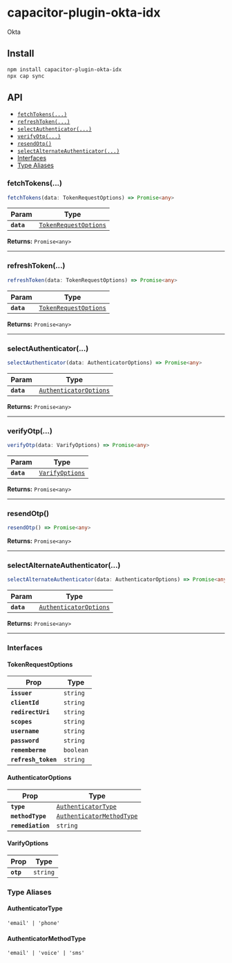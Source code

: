 # capacitor-plugin-okta-idx

Okta

## Install

```bash
npm install capacitor-plugin-okta-idx
npx cap sync
```

## API

<docgen-index>

* [`fetchTokens(...)`](#fetchtokens)
* [`refreshToken(...)`](#refreshtoken)
* [`selectAuthenticator(...)`](#selectauthenticator)
* [`verifyOtp(...)`](#verifyotp)
* [`resendOtp()`](#resendotp)
* [`selectAlternateAuthenticator(...)`](#selectalternateauthenticator)
* [Interfaces](#interfaces)
* [Type Aliases](#type-aliases)

</docgen-index>

<docgen-api>
<!--Update the source file JSDoc comments and rerun docgen to update the docs below-->

### fetchTokens(...)

```typescript
fetchTokens(data: TokenRequestOptions) => Promise<any>
```

| Param      | Type                                                                |
| ---------- | ------------------------------------------------------------------- |
| **`data`** | <code><a href="#tokenrequestoptions">TokenRequestOptions</a></code> |

**Returns:** <code>Promise&lt;any&gt;</code>

--------------------


### refreshToken(...)

```typescript
refreshToken(data: TokenRequestOptions) => Promise<any>
```

| Param      | Type                                                                |
| ---------- | ------------------------------------------------------------------- |
| **`data`** | <code><a href="#tokenrequestoptions">TokenRequestOptions</a></code> |

**Returns:** <code>Promise&lt;any&gt;</code>

--------------------


### selectAuthenticator(...)

```typescript
selectAuthenticator(data: AuthenticatorOptions) => Promise<any>
```

| Param      | Type                                                                  |
| ---------- | --------------------------------------------------------------------- |
| **`data`** | <code><a href="#authenticatoroptions">AuthenticatorOptions</a></code> |

**Returns:** <code>Promise&lt;any&gt;</code>

--------------------


### verifyOtp(...)

```typescript
verifyOtp(data: VarifyOptions) => Promise<any>
```

| Param      | Type                                                    |
| ---------- | ------------------------------------------------------- |
| **`data`** | <code><a href="#varifyoptions">VarifyOptions</a></code> |

**Returns:** <code>Promise&lt;any&gt;</code>

--------------------


### resendOtp()

```typescript
resendOtp() => Promise<any>
```

**Returns:** <code>Promise&lt;any&gt;</code>

--------------------


### selectAlternateAuthenticator(...)

```typescript
selectAlternateAuthenticator(data: AuthenticatorOptions) => Promise<any>
```

| Param      | Type                                                                  |
| ---------- | --------------------------------------------------------------------- |
| **`data`** | <code><a href="#authenticatoroptions">AuthenticatorOptions</a></code> |

**Returns:** <code>Promise&lt;any&gt;</code>

--------------------


### Interfaces


#### TokenRequestOptions

| Prop                | Type                 |
| ------------------- | -------------------- |
| **`issuer`**        | <code>string</code>  |
| **`clientId`**      | <code>string</code>  |
| **`redirectUri`**   | <code>string</code>  |
| **`scopes`**        | <code>string</code>  |
| **`username`**      | <code>string</code>  |
| **`password`**      | <code>string</code>  |
| **`rememberme`**    | <code>boolean</code> |
| **`refresh_token`** | <code>string</code>  |


#### AuthenticatorOptions

| Prop              | Type                                                                        |
| ----------------- | --------------------------------------------------------------------------- |
| **`type`**        | <code><a href="#authenticatortype">AuthenticatorType</a></code>             |
| **`methodType`**  | <code><a href="#authenticatormethodtype">AuthenticatorMethodType</a></code> |
| **`remediation`** | <code>string</code>                                                         |


#### VarifyOptions

| Prop      | Type                |
| --------- | ------------------- |
| **`otp`** | <code>string</code> |


### Type Aliases


#### AuthenticatorType

<code>'email' | 'phone'</code>


#### AuthenticatorMethodType

<code>'email' | 'voice' | 'sms'</code>

</docgen-api>
